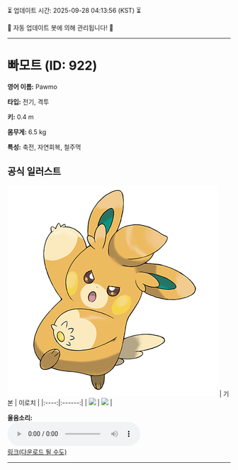 
⏳ 업데이트 시간: 2025-09-28 04:13:56 (KST) ⏳

🤖 자동 업데이트 봇에 의해 관리됩니다! 🤖

---

# 빠모트 (ID: 922)
**영어 이름:** Pawmo

**타입:** 전기, 격투

**키:** 0.4 m

**몸무게:** 6.5 kg

**특성:** 축전, 자연회복, 철주먹

## 공식 일러스트
![](https://raw.githubusercontent.com/PokeAPI/sprites/master/sprites/pokemon/other/official-artwork/922.png)
| 기본 | 이로치 |
|:----:|:------:|
| <img src="http://play.pokemonshowdown.com/sprites/ani/pawmo.gif" width="200"> | <img src="http://play.pokemonshowdown.com/sprites/ani-shiny/pawmo.gif" width="200"> |

**울음소리:**<br><audio controls src="https://raw.githubusercontent.com/PokeAPI/cries/main/cries/pokemon/latest/922.ogg"></audio><br> [링크(다운로드 될 수도)](https://raw.githubusercontent.com/PokeAPI/cries/main/cries/pokemon/latest/922.ogg)


---
